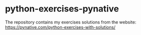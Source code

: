 # python-exercises-pynative
The repository contains my exercises solutions from the website: https://pynative.com/python-exercises-with-solutions/ 
